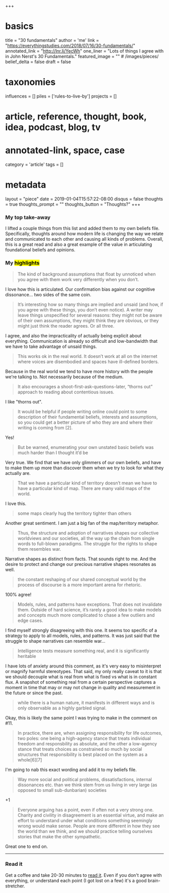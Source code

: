 +++
# basics
title     		 	= "30 fundamentals"
author    		 	= 'me'
link      		 	= "https://everythingstudies.com/2018/07/16/30-fundamentals/"
annotated_link  = "http://lnr.li/YecWh"
one_liner 		 	= "Lots of things I agree with in John Nerst's 30 Fundamentals."
featured_image 	= "" # /images/pieces/
belief_delta   	= false
draft = false

# taxonomies
influences		 	= []
piles     		 	= ['rules-to-live-by']
projects			 	= []

# article, reference, thought, book, idea, podcast, blog, tv
# annotated-link, space, case
category  		 	= 'article'
tags					 	= []

# metadata
layout	    	 	= "piece"
date      		 	= 2019-01-04T15:57:22-08:00
disqus    		 	= false
thoughts			 	= true
thoughts_prompt = ""
thoughts_button = "Thoughts?"
+++

### My top take-away

I lifted a couple things from this list and added them to my own beliefs file. Specifically, thoughts around how modern life is changing the way we relate and communicated to each other and causing all kinds of problems. Overall, this is a great read and also a great example of the value in articulating foundational beliefs and opinions.

### My <mark>highlights</mark>

> The kind of background assumptions that float by unnoticed when you agree with them work very differently when you don’t.

I love how this is articulated. Our confirmation bias against our cognitive dissonance... two sides of the same coin.

> It’s interesting how so many things are implied and unsaid (and how, if you agree with these things, you don’t even notice). A writer may leave things unspecified for several reasons: they might not be aware of their own assumptions, they might think they are obvious, or they might just think the reader agrees. Or all three.

I agree, and also the impracticality of actually being explicit about everything. Communication is already so difficult and low-bandwidth that we have to take advantage of unsaid things.

> This works ok in the real world. It doesn’t work at all on the internet where voices are disembodied and spaces have ill-defined borders.

Because in the real world we tend to have more history with the people we're talking to. Not necessarily because of the medium.

> It also encourages a shoot-first-ask-questions-later, “thorns out” approach to reading about contentious issues.

I like "thorns out".

> It would be helpful if people writing online could point to some description of their fundamental beliefs, interests and assumptions, so you could get a better picture of who they are and where their writing is coming from [2].

Yes!

> But be warned, enumerating your own unstated basic beliefs was much harder than I thought it’d be

Very true. We find that we have only glimmers of our own beliefs, and have to make them up more than discover them when we try to look for what they actually are.

> That we have a particular kind of territory doesn’t mean we have to have a particular kind of map. There are many valid maps of the world.

I love this.

> some maps clearly hug the territory tighter than others

Another great sentiment. I am just a big fan of the map/territory metaphor.

> Thus, the structure and adoption of narratives shapes our collective worldviews and our societies, all the way up the chain from single words to full-blown paradigms. The struggle for the rights to shape them resembles war.

Narrative shapes as distinct from facts. That sounds right to me. And the desire to protect and change our precious narrative shapes resonates as well.

> the constant reshaping of our shared conceptual world by the process of discourse is a more important arena for rhetoric.

100% agree!

> Models, rules, and patterns have exceptions. That does not invalidate them. Outside of hard science, it’s rarely a good idea to make models and concepts much more complicated to chase a few outliers and edge cases.

I find myself strongly disagreeing with this one. It seems too specific of a strategy to apply to all models, rules, and patterns. It was just said that the struggle to shape narratives can resemble war...

> Intelligence tests measure something real, and it is significantly heritable

I have lots of anxiety around this comment, as it's very easy to misinterpret or magnify harmful stereotypes. That said, my only really caveat to it is that we should decouple what is real from what is fixed vs what is in constant flux. A snapshot of something real from a certain perspective captures a moment in time that may or may not change in quality and measurement in the future or since the past.

> while there is a human nature, it manifests in different ways and is only observable as a highly garbled signal.

Okay, this is likely the same point I was trying to make in the comment on #11.

> In practice, there are, when assigning responsibility for life outcomes, two poles: one being a high-agency stance that treats individual freedom and responsbility as absolute, and the other a low-agency stance that treats choices as constrained so much by social structures that responsibility is best placed on the system as a whole[6][7]

I'm going to nab this exact wording and add it to my beliefs file.

> Way more social and political problems, dissatisfactions, internal dissonances etc. than we think stem from us living in very large (as opposed to small sub-dunbarian) societies

+1

> Everyone arguing has a point, even if often not a very strong one. Charity and civility in disagreement is an essential virtue, and make an effort to understand under what conditions something seemingly wrong would make sense. People are more different in how they see the world than we think, and we should practice telling ourselves stories that make the other sympathetic.

Great one to end on.

----

### Read it

Get a coffee and take 20-30 minutes to <a href="https://everythingstudies.com/2018/07/16/30-fundamentals/">read it</a>. Even if you don't agree with everything, or understand each point (I got lost on a few) it's a good brain-stretcher.